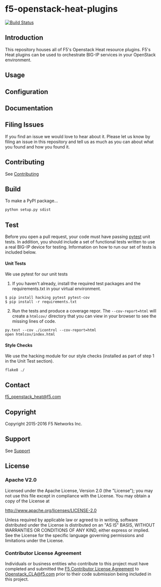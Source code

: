 <!--
Copyright 2015 F5 Networks Inc.

Licensed under the Apache License, Version 2.0 (the "License");
you may not use this file except in compliance with the License.
You may obtain a copy of the License at

   http://www.apache.org/licenses/LICENSE-2.0

Unless required by applicable law or agreed to in writing, software
distributed under the License is distributed on an "AS IS" BASIS,
WITHOUT WARRANTIES OR CONDITIONS OF ANY KIND, either express or implied.
See the License for the specific language governing permissions and
limitations under the License.
-->

# f5-openstack-heat-plugins
[![Build Status](https://travis-ci.com/F5Networks/f5-openstack-heat-plugins.svg?token=9DzDpZ48B74dRXvdFxM2&branch=master)](https://travis-ci.com/F5Networks/f5-openstack-heat-plugins)

## Introduction
This repository houses all of F5's Openstack Heat resource plugins. F5's Heat plugins can be used to orchestrate BIG-IP services in your OpenStack environment.

## Usage

## Configuration

## Documentation

## Filing Issues
If you find an issue we would love to hear about it.  Please let us know by
filing an issue in this repository and tell us as much as you can about what
you found and how you found it.

## Contributing
See [Contributing](CONTRIBUTING.md)

## Build
To make a PyPI package...
```bash
python setup.py sdist
```

## Test
Before you open a pull request, your code must have passing [pytest](http://pytest.org) unit tests. In addition, you should include a set of functional tests written to use a real BIG-IP device for testing. Information on how to run our set of tests is included below.

#### Unit Tests
We use pytest for our unit tests
1. If you haven't already, install the required test packages and the requirements.txt in your virtual environment.
```shell
$ pip install hacking pytest pytest-cov
$ pip install -r requirements.txt
```
2. Run the tests and produce a coverage repor.  The `--cov-report=html` will
create a `htmlcov/` directory that you can view in your browser to see the
missing lines of code.
```shell
py.test --cov ./icontrol --cov-report=html
open htmlcov/index.html
```

#### Style Checks
We use the hacking module for our style checks (installed as part of step 1 in the Unit Test section).
```shell
flake8 ./
```

## Contact
<f5_openstack_heat@f5.com>

## Copyright
Copyright 2015-2016 F5 Networks Inc.

## Support
See [Support](SUPPORT.md)

## License
 
### Apache V2.0
Licensed under the Apache License, Version 2.0 (the "License"); you may not use this file except in compliance with the License.
You may obtain a copy of the License at
 
http://www.apache.org/licenses/LICENSE-2.0
 
Unless required by applicable law or agreed to in writing, software distributed under the License is distributed on an "AS IS" BASIS,
WITHOUT WARRANTIES OR CONDITIONS OF ANY KIND, either express or implied. See the License for the specific language governing permissions and limitations under the License.
 
### Contributor License Agreement
Individuals or business entities who contribute to this project must have completed and submitted the [F5 Contributor License Agreement](http://f5networks.github.io/f5-openstack-docs/cla_landing/index.html) to Openstack_CLA@f5.com prior to their
code submission being included in this project.

